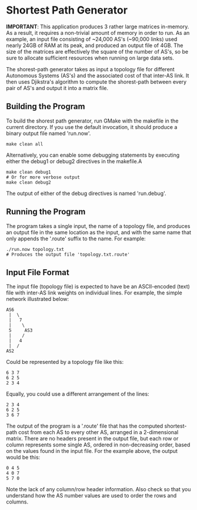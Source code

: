 # Shortest Path Generator #
**IMPORTANT**: This application produces 3 rather large matrices in-memory.
As a result, it requires a non-trivial amount of memory in order to run.  As
an example, an input file consisting of ~24,000 AS's (~90,000 links) used
nearly 24GB of RAM at its peak, and produced an output file of 4GB.  The size
of the matrices are effectively the square of the number of AS's, so be sure
to allocate sufficient resources when running on large data sets.

The shorest-path generator takes as input a topology file for different
Autonomous Systems (AS's) and the associated cost of that inter-AS link. It
then uses Djikstra's algorithm to compute the shorest-path between every pair
of AS's and output it into a matrix file.

## Building the Program ##
To build the shorest path generator, run GMake with the makefile in the
current directory.  If you use the default invocation, it should produce a
binary output file named 'run.now'.

    make clean all

Alternatively, you can enable some debugging statements by executing either
the debug1 or debug2 directives in the makefile.A

    make clean debug1
    # Or for more verbose output
    make clean debug2

The output of either of the debug directives is named 'run.debug'.

## Running the Program ##
The program takes a single input, the name of a topology file, and produces an
output file in the same location as the input, and with the same name that
only appends the '.route' suffix to the name.  For example:

    ./run.now topology.txt
    # Produces the output file 'topology.txt.route'

## Input File Format ## 
The input file (topology file) is expected to have be an ASCII-encoded (text)
file with inter-AS link weights on individual lines.  For example, the simple
network illustrated below:

    AS6
     |  \
     |   7
     |    \
     5     AS3
     |    /
     |   4
     |  /
    AS2

Could be represented by a topology file like this:
    
    6 3 7
    6 2 5
    2 3 4

Equally, you could use a different arrangement of the lines:

    2 3 4
    6 2 5
    3 6 7

The output of the program is a '.route' file that has the computed
shortest-path cost from each AS to every other AS, arranged in a 2-dimensional
matrix.  There are no headers present in the output file, but each row or
column represents some single AS, ordered in non-decreasing order, based on
the values found in the input file.  For the example above, the output would
be this:

    0 4 5
    4 0 7
    5 7 0

Note the lack of any column/row header information.  Also check so that you
understand how the AS number values are used to order the rows and columns.
